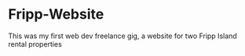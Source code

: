 # Fripp-Website

This was my first web dev freelance gig, a website for two Fripp Island rental properties
